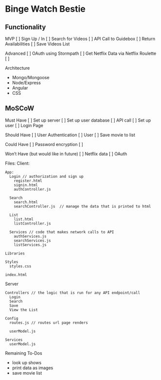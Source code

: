 # Binge Watch Bestie

## Functionality

MVP
[ ] Sign Up / In 
[ ] Search for Videos
[ ] API Call to Guidebox 
[ ] Return Availabilities
[ ] Save Videos List

Advanced
[ ] OAuth using Stormpath 
[ ] Get Netflix Data via Netflix Roulette 
[ ] 


Architecture 
- Mongo/Mongoose
- Node/Express
- Angular 
- CSS

## MoSCoW

Must Have
[ ] Set up server 
[ ] Set up user database
[ ] API call 
[ ] Set up user 
[ ] Login Page 

Should Have
[ ] User Authentication 
[ ] User 
[ ] Save movie to list  

Could Have
[ ] Password encryption 
[ ] 

Won’t Have (but would like in future)
[ ] Netflix data 
[ ] OAuth


Files: 
  Client: 
    
    App:  
      Login // authorization and sign up 
        register.html 
        signin.html
        authController.js

      Search 
        search.html
        searchController.js  // manage the data that is printed to html

      List
        list.html 
        listController.js

      Services // code that makes network calls to API 
        authServices.js
        searchServices.js
        listServices.js
    
    Libraries

    Styles
      styles.css

    index.html 

  Server

    Controllers // the logic that is run for any API endpoint/call 
      Login
      Search 
      Save 
      View the List 

    Config
      routes.js // routes url page renders 
      
      userModel.js 

    Services
      userModel.js


Remaining To-Dos 
- look up shows 
- print data as images 
- save movie list 


